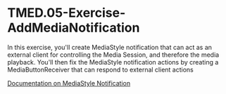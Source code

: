 # TMED.05-Exercise-AddMediaNotification

In this exercise, you'll create MediaStyle notification that can act as an external client for controlling the Media Session, and therefore the media playback.
You'll then fix the MediaStyle notification actions by creating a MediaButtonReceiver that can respond to external client actions

[Documentation on MediaStyle Notification](https://developer.android.com/reference/android/support/v7/app/NotificationCompat.MediaStyle.html)